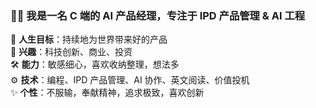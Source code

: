 ### 🧑‍💻 我是一名 C 端的 AI 产品经理，专注于 IPD 产品管理 & AI 工程

🎯 **人生目标**：持续地为世界带来好的产品<br/>
🚀 **兴趣**：科技创新、商业、投资<br/>
🛠️ **能力**：敏感细心，喜欢收纳整理，想法多<br/>
⚙️ **技术**：编程、IPD 产品管理、AI 协作、英文阅读、价值投机<br/>
✨ **个性**：不服输，奉献精神，追求极致，喜欢创新<br/>

<!--
**Boen36/boen36** is a ✨ _special_ ✨ repository because its `README.md` (this file) appears on your GitHub profile.

Here are some ideas to get you started:

- 🔭 I’m currently working on ...
- 🌱 I’m currently learning ...
- 👯 I’m looking to collaborate on ...
- 🤔 I’m looking for help with ...
- 💬 Ask me about ...
- 📫 How to reach me: ...
- 😄 Pronouns: ...
- ⚡ Fun fact: ...
-->
